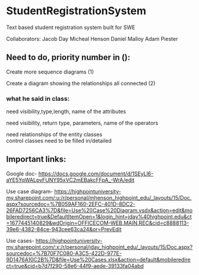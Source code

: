 # StudentRegistrationSystem
Text based student registration system built for SWE 


Collaborators:
Jacob Day
Micheal Henson
Daniel Malloy
Adam Piester


## Need to do, priority number in ():
Create more sequence diagrams (1)

Create a diagram showing the relationships all connected (2)



### what he said in class:
need visibility,type,length, name of the attributes 

need visibility, return type, parameters, name of the operators

need relationships of the entity classes <br/>
control classes need to be filled in/detailed

## Important links:
Google doc-
https://docs.google.com/document/d/1SEyLl6-aYE5YqWALpvFUNY95xVC2mEBakcFFpA_-WrA/edit


Use case diagram-
https://highpointuniversity-my.sharepoint.com/:u:/r/personal/mhenson_highpoint_edu/_layouts/15/Doc.aspx?sourcedoc=%7B059AF160-2EFC-401D-8DC2-26FAD7256CA3%7D&file=Use%20Case%20Diagram.vsdx&action=edit&mobileredirect=true&DefaultItemOpen=1&login_hint=jday%40highpoint.edu&ct=1677445140829&wdOrigin=OFFICECOM-WEB.MAIN.REC&cid=c8888113-39e6-4382-84ce-943cee63ca24&or=PrevEdit


Use cases-
https://highpointuniversity-my.sharepoint.com/:x:/r/personal/jday_highpoint_edu/_layouts/15/Doc.aspx?sourcedoc=%7B70F7C080-A3C5-422D-977E-9D1476A10C2B%7D&file=Use%20Cases.xlsx&action=default&mobileredirect=true&cid=b7d7f290-58e6-44f9-aede-39133fa04abd
